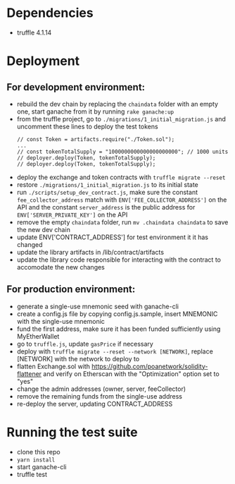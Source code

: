 # Dependencies

* truffle 4.1.14

# Deployment

## For development environment:

* rebuild the dev chain by replacing the `chaindata` folder with an empty one, start ganache from it by running `rake ganache:up`
* from the truffle project, go to `./migrations/1_initial_migration.js` and uncomment these lines to deploy the test tokens
  ```
  // const Token = artifacts.require("./Token.sol");
  ...
  // const tokenTotalSupply = "1000000000000000000000"; // 1000 units
  // deployer.deploy(Token, tokenTotalSupply);
  // deployer.deploy(Token, tokenTotalSupply);
  ```
* deploy the exchange and token contracts with `truffle migrate --reset`
* restore `./migrations/1_initial_migration.js` to its initial state
* run `./scripts/setup_dev_contract.js`, make sure the constant `fee_collector_address` match with `ENV['FEE_COLLECTOR_ADDRESS']` on the API and the constant `server_address` is the public address for `ENV['SERVER_PRIVATE_KEY']` on the API
* remove the empty `chaindata` folder, run `mv .chaindata chaindata` to save the new dev chain
* update ENV['CONTRACT_ADDRESS'] for test environment it it has changed
* update the library artifacts in /lib/contract/artifacts
* update the library code responsible for interacting with the contract to accomodate the new changes

## For production environment:

* generate a single-use mnemonic seed with ganache-cli
* create a config.js file by copying config.js.sample, insert MNEMONIC with the single-use mnemonic
* fund the first address, make sure it has been funded sufficiently using MyEtherWallet 
* go to `truffle.js`, update `gasPrice` if necessary
* deploy with `truffle migrate --reset --network [NETWORK]`, replace [NETWORK] with the network to deploy to
* flatten Exchange.sol with https://github.com/poanetwork/solidity-flattener and verify on Etherscan with the "Optimization" option set to "yes"
* change the admin addresses (owner, server, feeCollector)
* remove the remaining funds from the single-use address
* re-deploy the server, updating CONTRACT_ADDRESS

# Running the test suite

* clone this repo
* `yarn install`
* start ganache-cli
* truffle test
